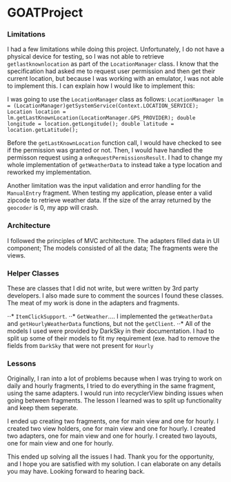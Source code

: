 # GOATProject

### Limitations
I had a few limitations while doing this project. 
Unfortunately, I do not have a physical device for testing, so I was not able to retrieve `getlastknownlocation` as part of the  `LocationManager` class. I know that the specification had asked me to request user permission and then get their current location, but because I was working with an emulator, I was not able to implement this. I can explain how I would like to implement this:

I was going to use the `LocationManager` class as follows:
`LocationManager lm = (LocationManager)getSystemService(Context.LOCATION_SERVICE); 
Location location = lm.getLastKnownLocation(LocationManager.GPS_PROVIDER);
double longitude = location.getLongitude();
double latitude = location.getLatitude();`

Before the `getLastKnownLocation` function call, I would have checked to see if the permission was granted or not. Then, I would have handled the permisson request using a `onRequestPermissionsResult`. I had to change my whole implementation of `getWeatherData` to instead take a type location and reworked my implementation. 

Another limitation was the input validation and error handling for the `ManualEntry` fragment. When testing my application, please enter a valid zipcode to retrieve weather data. If the size of the array returned by the `geocoder` is 0, my app will crash. 

### Architecture
I followed the principles of MVC architecture. The adapters filled data in UI component; The models consisted of all the data; The fragments were the views. 

### Helper Classes
These are classes that I did not write, but were written by 3rd party developers. I also made sure to comment the sources I found these classes. The meat of my work is done in the adapters and fragments.

⋅⋅* `ItemClickSupport`.
⋅⋅* `GetWeather`.... I implemented the `getWeatherData` and `getHourlyWeatherData` functions, but not the `getClient`.
⋅⋅* All of the models I used were provided by DarkSky in their documentation. I had to split up some of their models to fit my requirement (exe. had to remove the fields from `DarkSky` that were not present for `Hourly`

### Lessons
Originally, I ran into a lot of problems because when I was trying to work on daily and hourly fragments, I tried to do everything in the same fragment, using the same adapters. I would run into recyclerView binding issues when going between fragments. The lesson I learned was to split up functionality and keep them seperate. 

I ended up creating two fragments, one for main view and one for hourly.
I created two view holders,  one for main view and one for hourly.
I created two adapters,  one for main view and one for hourly.
I created two layouts,  one for main view and one for hourly.

This ended up solving all the issues I had. Thank you for the opportunity, and I hope you are satisfied with my solution. I can elaborate on any details you may have. Looking forward to hearing back. 

